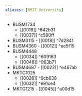 ```yaml
---
aliases: [RMIT University]
---
```


- BUSM1734
	- [[0019]] ^642b31
	- [[0037]] ^c590ff
- BUSM3115 - [[0018]] ^7d2841
-   BUSM4360 - [[0012]] ^ee5f15
-   BUSM4448
	- [[0034]] ^609163
	- [[0046]] ^063b71
-   BUSM4687 - [[0022]] ^e467ab
-   MKTG1025
	-   [[0026]] ^9cb638
	-   [[0032]] ^e91ce4
- MKTG1215 - [[0045]] ^a00d15